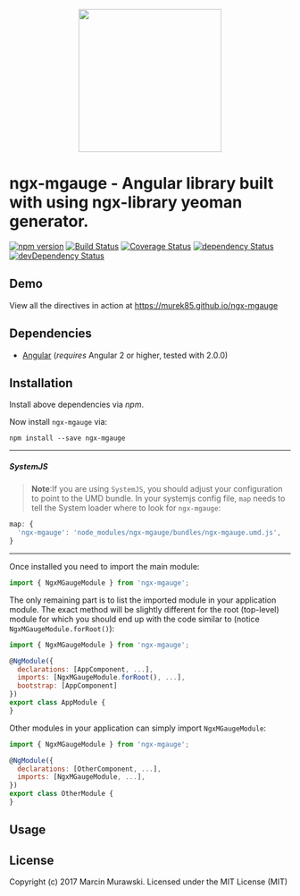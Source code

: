 <p align="center">
  <img height="256px" width="256px" style="text-align: center;" src="https://cdn.rawgit.com/murek85/ngx-mgauge/master/demo/src/assets/logo.svg">
</p>

# ngx-mgauge - Angular library built with using ngx-library yeoman generator.

[![npm version](https://badge.fury.io/js/ngx-mgauge.svg)](https://badge.fury.io/js/ngx-mgauge)
[![Build Status](https://travis-ci.org/murek85/ngx-mgauge.svg?branch=master)](https://travis-ci.org/murek85/ngx-mgauge)
[![Coverage Status](https://coveralls.io/repos/github/murek85/ngx-mgauge/badge.svg?branch=master)](https://coveralls.io/github/murek85/ngx-mgauge?branch=master)
[![dependency Status](https://david-dm.org/murek85/ngx-mgauge/status.svg)](https://david-dm.org/murek85/ngx-mgauge)
[![devDependency Status](https://david-dm.org/murek85/ngx-mgauge/dev-status.svg?branch=master)](https://david-dm.org/murek85/ngx-mgauge#info=devDependencies)

## Demo

View all the directives in action at https://murek85.github.io/ngx-mgauge

## Dependencies
* [Angular](https://angular.io) (*requires* Angular 2 or higher, tested with 2.0.0)

## Installation
Install above dependencies via *npm*. 

Now install `ngx-mgauge` via:
```shell
npm install --save ngx-mgauge
```

---
##### SystemJS
>**Note**:If you are using `SystemJS`, you should adjust your configuration to point to the UMD bundle.
In your systemjs config file, `map` needs to tell the System loader where to look for `ngx-mgauge`:
```js
map: {
  'ngx-mgauge': 'node_modules/ngx-mgauge/bundles/ngx-mgauge.umd.js',
}
```
---

Once installed you need to import the main module:
```js
import { NgxMGaugeModule } from 'ngx-mgauge';
```
The only remaining part is to list the imported module in your application module. The exact method will be slightly
different for the root (top-level) module for which you should end up with the code similar to (notice ` NgxMGaugeModule.forRoot()`):
```js
import { NgxMGaugeModule } from 'ngx-mgauge';

@NgModule({
  declarations: [AppComponent, ...],
  imports: [NgxMGaugeModule.forRoot(), ...],  
  bootstrap: [AppComponent]
})
export class AppModule {
}
```

Other modules in your application can simply import ` NgxMGaugeModule `:

```js
import { NgxMGaugeModule } from 'ngx-mgauge';

@NgModule({
  declarations: [OtherComponent, ...],
  imports: [NgxMGaugeModule, ...], 
})
export class OtherModule {
}
```

## Usage



## License

Copyright (c) 2017 Marcin Murawski. Licensed under the MIT License (MIT)

